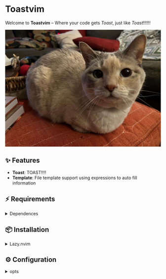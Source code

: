 # Toastvim

Welcome to **Toastvim** – Where your code gets *Toast*, just like *Toast*!!!!!!

![Toast](./toast.jpg)

## ✨ Features

- **Toast**: TOAST!!!!
- **Template**: File template support using expressions to auto fill information

## ⚡️ Requirements

<details>
<summary>Dependences</summary>

- lazy.nvim
- lua
- lua51
- luarocks
- git
- lazygit
- fd
- ripgrep
- fzf
- nodejs
- npm
- curl
- tree-sitter-cli
- tectonic
- ghostscript


</details>

## 📦 Installation

<details><summary>Lazy.nvim</summary>

```lua
return {
  "DanteDogDev/ToastVim",
  import = "toastvim.plugins",

  ---@type ToastVim.Config
  opts = {},
}
```

</details>

## ⚙️ Configuration

<details><summary>opts</summary>

```lua
-- Good Example

---@type ToastVim.Config
opts = {
    -- Gets piped into conform.nvim
    formatters_by_ft = {
        lua = { "stylua" },
    },
    -- Gets piped into nvim-lint
    linters_by_ft = {
    },
    lsp = {
        keymaps = {
            { mode = "n", keys = "<leader>ch", action = "<CMD>LspClangdSwitchSourceHeader<CR>", opts = {desc = "Switch to Source Header"}, ft = {"cpp","c"}},
        },
    },
    template = {
        expressions = {
            ["${FILENAME}"] = function() return vim.fn.expand("%:t:r") end,
            ["${DATE}"] = function() return os.date("%d/%m/%y") end,
            ["${AUTHOR}"] = function() return vim.fn.system("git config user.name"):gsub("\n", "") end,
            ["${EMAIL}"] = function() return vim.fn.system("git config user.email"):gsub("\n", "") end,
            ["${PROJECT}"] = function() return vim.fn.system('powershell -Command "Split-Path -Leaf (Get-Location)"'):gsub("\n", "") end,
        },
    },
},
```

</details>
